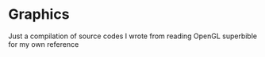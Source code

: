 <h1>Graphics</h1>
<p>Just a compilation of source codes I wrote from reading OpenGL superbible for my own reference